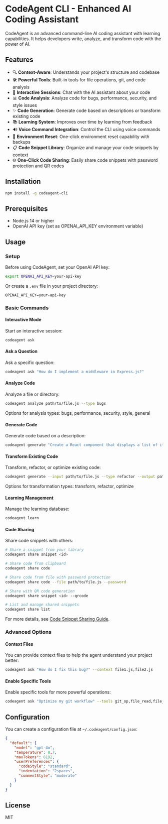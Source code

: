 # CodeAgent CLI - Enhanced AI Coding Assistant

CodeAgent is an advanced command-line AI coding assistant with learning capabilities. It helps developers write, analyze, and transform code with the power of AI.

## Features

- 🔍 **Context-Aware**: Understands your project's structure and codebase
- 🛠️ **Powerful Tools**: Built-in tools for file operations, git, and code analysis
- 📝 **Interactive Sessions**: Chat with the AI assistant about your code
- 📊 **Code Analysis**: Analyze code for bugs, performance, security, and style issues
- ✨ **Code Generation**: Generate code based on descriptions or transform existing code
- 📚 **Learning System**: Improves over time by learning from feedback
- 🔊 **Voice Command Integration**: Control the CLI using voice commands
- 🔄 **Environment Reset**: One-click environment reset capability with backups
- 📋 **Code Snippet Library**: Organize and manage your code snippets by context
- 🌐 **One-Click Code Sharing**: Easily share code snippets with password protection and QR codes

## Installation

```bash
npm install -g codeagent-cli
```

## Prerequisites

- Node.js 14 or higher
- OpenAI API key (set as OPENAI_API_KEY environment variable)

## Usage

### Setup

Before using CodeAgent, set your OpenAI API key:

```bash
export OPENAI_API_KEY=your-api-key
```

Or create a `.env` file in your project directory:

```
OPENAI_API_KEY=your-api-key
```

### Basic Commands

#### Interactive Mode

Start an interactive session:

```bash
codeagent ask
```

#### Ask a Question

Ask a specific question:

```bash
codeagent ask "How do I implement a middleware in Express.js?"
```

#### Analyze Code

Analyze a file or directory:

```bash
codeagent analyze path/to/file.js --type bugs
```

Options for analysis types: bugs, performance, security, style, general

#### Generate Code

Generate code based on a description:

```bash
codeagent generate "Create a React component that displays a list of items" --language typescript
```

#### Transform Existing Code

Transform, refactor, or optimize existing code:

```bash
codeagent generate --input path/to/file.js --type refactor --output path/to/refactored.js
```

Options for transformation types: transform, refactor, optimize

#### Learning Management

Manage the learning database:

```bash
codeagent learn
```

#### Code Sharing

Share code snippets with others:

```bash
# Share a snippet from your library
codeagent share snippet <id>

# Share code from clipboard
codeagent share code

# Share code from file with password protection
codeagent share code --file path/to/file.js --password

# Share with QR code generation
codeagent share snippet <id> --qrcode

# List and manage shared snippets
codeagent share list
```

For more details, see [Code Snippet Sharing Guide](./docs/SHARING.md).

### Advanced Options

#### Context Files

You can provide context files to help the agent understand your project better:

```bash
codeagent ask "How do I fix this bug?" --context file1.js,file2.js
```

#### Enable Specific Tools

Enable specific tools for more powerful operations:

```bash
codeagent ask "Optimize my git workflow" --tools git_op,file_read,file_write
```

## Configuration

You can create a configuration file at `~/.codeagent/config.json`:

```json
{
  "default": {
    "model": "gpt-4o",
    "temperature": 0.7,
    "maxTokens": 8192,
    "userPreferences": {
      "codeStyle": "standard",
      "indentation": "2spaces",
      "commentStyle": "moderate"
    }
  }
}
```

## License

MIT